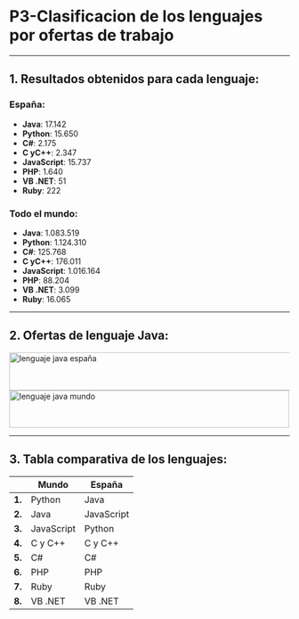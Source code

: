 # **P3-Clasificacion de los lenguajes por ofertas de trabajo**
---
## 1. Resultados obtenidos para cada lenguaje:
### España:
* **Java**: 17.142
* **Python**: 15.650
* **C#**: 2.175
* **C yC++**: 2.347
* **JavaScript**: 15.737
* **PHP**: 1.640 
* **VB .NET**: 51
* **Ruby**: 222 
### Todo el mundo:
* **Java**: 1.083.519
* **Python**: 1.124.310
* **C#**: 125.768
* **C yC++**: 176.011
* **JavaScript**: 1.016.164
* **PHP**: 88.204
* **VB .NET**: 3.099
* **Ruby**: 16.065
---
## 2. Ofertas de lenguaje Java:
<img width="506" height="68" alt="lenguaje java españa" src="https://github.com/user-attachments/assets/19d446b8-3abc-4276-b8e2-7ce854bbb000" />
<img width="503" height="67" alt="lenguaje java mundo" src="https://github.com/user-attachments/assets/04f8c012-0179-472e-878d-784e293ec94a" />

---
## 3. Tabla comparativa de los lenguajes:
  || **Mundo** | **España** |
  |-----------|-----------|-----------|
  | **1.** | Python | Java    |
  | **2.** | Java | JavaScript |
  | **3.** | JavaScript | Python |
  | **4.** | C y C++ | C y C++ |
  | **5.** | C# | C# |
  | **6.** | PHP | PHP |
  | **7.** | Ruby | Ruby |
  | **8.** | VB .NET | VB .NET |
